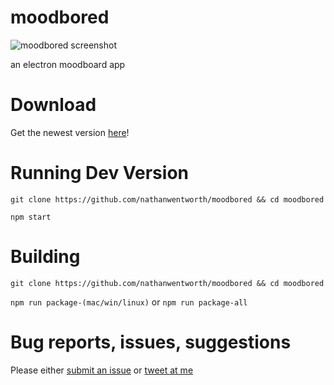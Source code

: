 # moodbored

![moodbored screenshot](https://github.com/nathanwentworth/moodbored/blob/master/docs/assets/img/moodbored-00001.png)

an electron moodboard app

# Download

Get the newest version [here](https://github.com/nathanwentworth/moodbored/releases/latest)!

# Running Dev Version

`git clone https://github.com/nathanwentworth/moodbored && cd moodbored`

`npm start`

# Building

`git clone https://github.com/nathanwentworth/moodbored && cd moodbored`

`npm run package-(mac/win/linux)` or `npm run package-all`

# Bug reports, issues, suggestions

Please either [submit an issue](https://github.com/nathanwentworth/moodbored/issues) or [tweet at me](https://twitter.com/nathanwentworth) 
